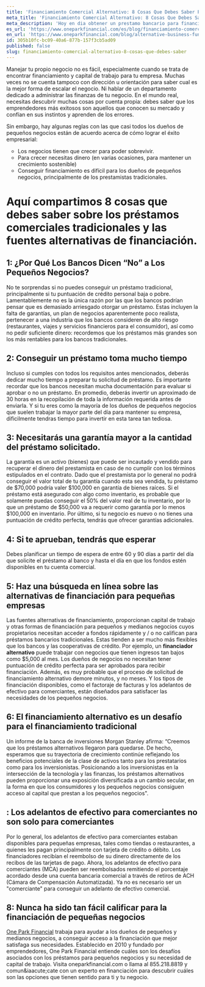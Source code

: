 ```yaml
---
title: 'Financiamiento Comercial Alternativo: 8 Cosas Que Debes Saber Para Financiar Tu Negocio'
meta_title: 'Financiamiento Comercial Alternativo: 8 Cosas Que Debes Saber Para Financiar Tu Negocio'
meta_description: 'Hoy en dia obtener un prestamo bancario para financiar tu negocio es cada vez mas dificil. Pero como el conocimiento es poder; aqui te traemos 8 cosas que debes saber para obtener un prestamo alternativo para tu negocio.'
es_url: 'https://www.oneparkfinancial.com/es/blog/financiamiento-comercial-alternativo-8-cosas-que-debes-saber'
en_url: 'https://www.oneparkfinancial.com/blog/alternative-business-funding-8-things-you-need-to-know-to-finance-your-business'
id: 305b10fc-bc09-40a6-877b-157f3cb5ad09
published: false
slug: financiamiento-comercial-alternativo-8-cosas-que-debes-saber
---
```

<p>Manejar tu propio negocio no es f&aacute;cil, especialmente cuando se trata de encontrar financiamiento y capital de trabajo para tu empresa. Muchas veces no se cuenta tampoco con direcci&oacute;n u orientaci&oacute;n para saber cual es la mejor forma de escalar el negocio. Ni hablar de un departamento dedicado a administrar las finanzas de tu negocio. En el mundo real, necesitas descubrir muchas cosas por cuenta propia: debes saber que los emprendedores m&aacute;s exitosos son aquellos que conocen su mercado y conf&iacute;an en sus instintos y aprenden de los errores.</p>

<p>Sin embargo, hay algunas reglas con las que casi todos los due&ntilde;os de peque&ntilde;os negocios est&aacute;n de acuerdo acerca de c&oacute;mo lograr el &eacute;xito empresarial:</p>

<ul style="list-style:circle;padding-left:30px;margin-bottom:30px;">
<li>Los negocios tienen que crecer para poder sobrevivir.&nbsp;</li>
<li>Para crecer necesitas dinero (en varias ocasiones, para mantener un crecimiento sostenible)</li>
<li>Conseguir financiamiento es dif&iacute;cil para los due&ntilde;os de peque&ntilde;os negocios, principalmente de los prestamistas tradicionales.&nbsp;</li>
</ul>

<h1>Aqu&iacute; compartimos 8 cosas que debes saber sobre los pr&eacute;stamos comerciales tradicionales y las fuentes alternativas de financiaci&oacute;n.</h1>

<h2>1: &iquest;Por Qu&eacute; Los Bancos Dicen &ldquo;No&rdquo; a Los Peque&ntilde;os Negocios?</h2>

<p>No te sorprendas si no puedes conseguir un pr&eacute;stamo tradicional, principalmente si tu puntuaci&oacute;n de cr&eacute;dito personal baja o pobre. Lamentablemente no es la &uacute;nica raz&oacute;n por las que los bancos podr&iacute;an pensar que es demasiado arriesgado otorgar un pr&eacute;stamo. Estas incluyen la falta de garant&iacute;as, un plan de negocios aparentemente poco realista, pertenecer a una industria que los bancos consideren de alto riesgo (restaurantes, viajes y servicios financieros para el consumidor), as&iacute; como no pedir suficiente dinero: recordemos que los pr&eacute;stamos m&aacute;s grandes son los m&aacute;s rentables para los bancos tradicionales.&nbsp;</p>

<h2>2: Conseguir un pr&eacute;stamo toma mucho tiempo</h2>

<p>Incluso si cumples con todos los requisitos antes mencionados, deber&aacute;s dedicar mucho tiempo a preparar tu solicitud de pr&eacute;stamo. Es importante recordar que los bancos necesitan mucha documentaci&oacute;n para evaluar si aprobar o no un pr&eacute;stamo. En promedio, deber&aacute;s invertir un aproximado de 30 horas en la recopilaci&oacute;n de toda la informaci&oacute;n requerida antes de enviarla. Y si tu eres como la mayor&iacute;a de los due&ntilde;os de peque&ntilde;os negocios que suelen trabajar la mayor parte del d&iacute;a para mantener su empresa, dificilmente tendras tiempo para invertir en esta tarea tan tediosa.&nbsp;</p>

<h2>3: Necesitar&aacute;s una garant&iacute;a mayor a la cantidad del pr&eacute;stamo solicitado.</h2>

<p>La garant&iacute;a es un activo (bienes) que puede ser incautado y vendido para recuperar el dinero del prestamista en caso de no cumplir con los t&eacute;rminos estipulados en el contrato. Dado que el prestamista por lo general no podr&aacute; conseguir el valor total de tu garant&iacute;a cuando esta sea vendida, tu pr&eacute;stamo de $70,000 podr&iacute;a valer $100,000 en garant&iacute;a de bienes ra&iacute;ces. Si el pr&eacute;stamo est&aacute; asegurado con algo como inventario, es probable que solamente puedas conseguir el 50% del valor real de tu inventario, por lo que un pr&eacute;stamo de $50,000 va a requerir como garant&iacute;a por lo menos $100,000 en inventario. Por &uacute;ltimo, si tu negocio es nuevo o no tienes una puntuaci&oacute;n de cr&eacute;dito perfecta, tendr&aacute;s que ofrecer garant&iacute;as adicionales.</p>

<h2>4: Si te aprueban, tendr&aacute;s que esperar</h2>

<p>Debes planificar un tiempo de espera de entre 60 y 90 d&iacute;as a partir del d&iacute;a que solicite el pr&eacute;stamo al banco y hasta el d&iacute;a en que los fondos est&eacute;n disponibles en tu cuenta comercial.&nbsp;</p>

<h2>5: Haz una b&uacute;squeda en l&iacute;nea sobre las alternativas de financiaci&oacute;n para peque&ntilde;as empresas</h2>

<p>Las fuentes alternativas de financiamiento, proporcionan capital de trabajo y otras formas de financiaci&oacute;n para peque&ntilde;os y medianos negocios cuyos propietarios necesitan acceder a fondos r&aacute;pidamente y / o no califican para pr&eacute;stamos bancarios tradicionales. Estas tienden a ser mucho m&aacute;s flexibles que los bancos y las cooperativas de cr&eacute;dito. Por ejemplo, un <strong>financiador alternativo</strong> puede trabajar con negocios que tienen ingresos tan bajos como $5,000 al mes. Los due&ntilde;os de negocios no necesitan tener puntuaci&oacute;n de cr&eacute;dito perfecta para ser aprobados para recibir financiaci&oacute;n. Adem&aacute;s, es muy probable que el proceso de solicitud de financiamiento alternativo demore minutos, y no meses. Y los tipos de financiaci&oacute;n disponibles, como el factoraje de facturas y los adelantos de efectivo para comerciantes, est&aacute;n dise&ntilde;ados para satisfacer las necesidades de los peque&ntilde;os negocios.&nbsp;</p>

<h2>6: El financiamiento alternativo es un desaf&iacute;o para el financiamiento tradicional</h2>

<p>Un informe de la banca de inversiones Morgan Stanley afirma: &ldquo;Creemos que los pr&eacute;stamos alternativos llegaron para quedarse. De hecho, esperamos que su trayectoria de crecimiento contin&uacute;e reflejando los beneficios potenciales de la clase de activos tanto para los prestatarios como para los inversionistas. Posicionando a los inversionistas en la intersecci&oacute;n de la tecnolog&iacute;a y las finanzas, los pr&eacute;stamos alternativos pueden proporcionar una exposici&oacute;n diversificada a un cambio secular, en la forma en que los consumidores y los peque&ntilde;os negocios consiguen acceso al capital que prestan a los peque&ntilde;os negocios".</p>

<h2>: Los adelantos de efectivo para comerciantes no son solo para comerciantes</h2>

<p>Por lo general, los adelantos de efectivo para comerciantes estaban disponibles para peque&ntilde;as empresas, tales como tiendas o restaurantes, a quienes les pagan principalmente con tarjeta de cr&eacute;dito o d&eacute;bito. Los financiadores recib&iacute;an el reembolso de su dinero directamente de los recibos de las tarjetas de pago. Ahora, los adelantos de efectivo para comerciantes (MCA) pueden ser reembolsados remitiendo el porcentaje acordado desde una cuenta bancaria comercial a trav&eacute;s de retiros de ACH (C&aacute;mara de Compensaci&oacute;n Automatizada). Ya no es necesario ser un "comerciante" para conseguir un adelanto de efectivo comercial.</p>

<h2>8: Nunca ha sido tan f&aacute;cil calificar para la financiaci&oacute;n de peque&ntilde;as negocios</h2>

<p><a href="https://www.oneparkfinancial.com/es/como-trabaja">One Park Financial</a> trabaja para ayudar a los due&ntilde;os de peque&ntilde;os y medianos negocios, a conseguir acceso a la financiaci&oacute;n que mejor satisfaga sus necesidades. Establecido en 2010 y fundado por emprendedores, One Park Financial entiende cu&aacute;les son los desaf&iacute;os asociados con los pr&eacute;stamos para peque&ntilde;os negocios y su necesidad de capital de trabajo. Visita oneparkfinancial.com o llama al 855.218.8819 y comun&iaacute;cate con un experto en financiaci&oacute;n para descubrir cu&aacute;les son las opciones que tienen sentido para ti y tu negocio.</p>